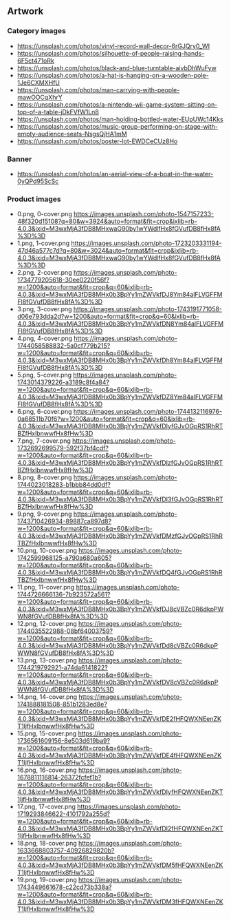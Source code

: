 ## Artwork

### Category images

-   https://unsplash.com/photos/vinyl-record-wall-decor-6rGJQry0_WI
-   https://unsplash.com/photos/silhouette-of-people-raising-hands-6F5ct471oRk
-   https://unsplash.com/photos/black-and-blue-turntable-aivbDhWuFyw
-   https://unsplash.com/photos/a-hat-is-hanging-on-a-wooden-pole-1Je6CXMXHfU
-   https://unsplash.com/photos/man-carrying-with-people-mawOOCqXhrY
-   https://unsplash.com/photos/a-nintendo-wii-game-system-sitting-on-top-of-a-table-jDkFVfW1Ln8
-   https://unsplash.com/photos/man-holding-bottled-water-EUpUWc14Kks
-   https://unsplash.com/photos/music-group-performing-on-stage-with-empty-audience-seats-NsgsQjHA1mM
-   https://unsplash.com/photos/poster-lot-EWDCeCUz8Ho

### Banner

-   https://unsplash.com/photos/an-aerial-view-of-a-boat-in-the-water-0yQPd95ScSc

### Product images

-   0.png, 0-cover.png https://images.unsplash.com/photo-1547157233-48f320d15108?q=80&w=3924&auto=format&fit=crop&ixlib=rb-4.0.3&ixid=M3wxMjA3fDB8MHxwaG90by1wYWdlfHx8fGVufDB8fHx8fA%3D%3D
-   1.png, 1-cover.png https://images.unsplash.com/photo-1723203331194-47d46a577c7d?q=80&w=3024&auto=format&fit=crop&ixlib=rb-4.0.3&ixid=M3wxMjA3fDB8MHxwaG90by1wYWdlfHx8fGVufDB8fHx8fA%3D%3D
-   2.png, 2-cover.png https://images.unsplash.com/photo-1734779205618-30ee0220f56f?w=1200&auto=format&fit=crop&q=60&ixlib=rb-4.0.3&ixid=M3wxMjA3fDB8MHx0b3BpYy1mZWVkfDJ8Ym84alFLVGFFMFl8fGVufDB8fHx8fA%3D%3D
-   3.png, 3-cover.png https://images.unsplash.com/photo-1743191771058-d06e793dda2d?w=1200&auto=format&fit=crop&q=60&ixlib=rb-4.0.3&ixid=M3wxMjA3fDB8MHx0b3BpYy1mZWVkfDN8Ym84alFLVGFFMFl8fGVufDB8fHx8fA%3D%3D
-   4.png, 4-cover.png https://images.unsplash.com/photo-1744058588832-5a0cf779b215?w=1200&auto=format&fit=crop&q=60&ixlib=rb-4.0.3&ixid=M3wxMjA3fDB8MHx0b3BpYy1mZWVkfDh8Ym84alFLVGFFMFl8fGVufDB8fHx8fA%3D%3D
-   5.png, 5-cover.png https://images.unsplash.com/photo-1743014379226-a3189c8f4a84?w=1200&auto=format&fit=crop&q=60&ixlib=rb-4.0.3&ixid=M3wxMjA3fDB8MHx0b3BpYy1mZWVkfDZ8Ym84alFLVGFFMFl8fGVufDB8fHx8fA%3D%3D
-   6.png, 6-cover.png https://images.unsplash.com/photo-1744132116976-0a68511b70f6?w=1200&auto=format&fit=crop&q=60&ixlib=rb-4.0.3&ixid=M3wxMjA3fDB8MHx0b3BpYy1mZWVkfDIyfGJvOGpRS1RhRTBZfHxlbnwwfHx8fHw%3D
-   7.png, 7-cover.png https://images.unsplash.com/photo-1732692699579-592f37bf4cdf?w=1200&auto=format&fit=crop&q=60&ixlib=rb-4.0.3&ixid=M3wxMjA3fDB8MHx0b3BpYy1mZWVkfDIzfGJvOGpRS1RhRTBZfHxlbnwwfHx8fHw%3D
-   8.png, 8-cover.png https://images.unsplash.com/photo-1744023018283-b1bbb84dd0df?w=1200&auto=format&fit=crop&q=60&ixlib=rb-4.0.3&ixid=M3wxMjA3fDB8MHx0b3BpYy1mZWVkfDI3fGJvOGpRS1RhRTBZfHxlbnwwfHx8fHw%3D
-   9.png, 9-cover.png https://images.unsplash.com/photo-1743710426934-89887ca897d8?w=1200&auto=format&fit=crop&q=60&ixlib=rb-4.0.3&ixid=M3wxMjA3fDB8MHx0b3BpYy1mZWVkfDMzfGJvOGpRS1RhRTBZfHxlbnwwfHx8fHw%3D
-   10.png, 10-cover.png https://images.unsplash.com/photo-1742599968125-a790a680a605?w=1200&auto=format&fit=crop&q=60&ixlib=rb-4.0.3&ixid=M3wxMjA3fDB8MHx0b3BpYy1mZWVkfDQ4fGJvOGpRS1RhRTBZfHxlbnwwfHx8fHw%3D
-   11.png, 11-cover.png https://images.unsplash.com/photo-1744726666136-7b923572a561?w=1200&auto=format&fit=crop&q=60&ixlib=rb-4.0.3&ixid=M3wxMjA3fDB8MHx0b3BpYy1mZWVkfDJ8cVBZc0R6dkpPWWN8fGVufDB8fHx8fA%3D%3D
-   12.png, 12-cover.png https://images.unsplash.com/photo-1744035522988-08bf64003759?w=1200&auto=format&fit=crop&q=60&ixlib=rb-4.0.3&ixid=M3wxMjA3fDB8MHx0b3BpYy1mZWVkfDd8cVBZc0R6dkpPWWN8fGVufDB8fHx8fA%3D%3D
-   13.png, 13-cover.png https://images.unsplash.com/photo-1744219792921-a74da6141822?w=1200&auto=format&fit=crop&q=60&ixlib=rb-4.0.3&ixid=M3wxMjA3fDB8MHx0b3BpYy1mZWVkfDV8cVBZc0R6dkpPWWN8fGVufDB8fHx8fA%3D%3D
-   14.png, 14-cover.png https://images.unsplash.com/photo-1741888181508-851b1283ed8e?w=1200&auto=format&fit=crop&q=60&ixlib=rb-4.0.3&ixid=M3wxMjA3fDB8MHx0b3BpYy1mZWVkfDE2fHFQWXNEenZKT1ljfHxlbnwwfHx8fHw%3D
-   15.png, 15-cover.png https://images.unsplash.com/photo-1736561609156-8e503d619ba9?w=1200&auto=format&fit=crop&q=60&ixlib=rb-4.0.3&ixid=M3wxMjA3fDB8MHx0b3BpYy1mZWVkfDE4fHFQWXNEenZKT1ljfHxlbnwwfHx8fHw%3D
-   16.png, 16-cover.png https://images.unsplash.com/photo-1678811116814-26372fcfef1b?w=1200&auto=format&fit=crop&q=60&ixlib=rb-4.0.3&ixid=M3wxMjA3fDB8MHx0b3BpYy1mZWVkfDIyfHFQWXNEenZKT1ljfHxlbnwwfHx8fHw%3D
-   17.png, 17-cover.png https://images.unsplash.com/photo-1719293846622-4101792a255d?w=1200&auto=format&fit=crop&q=60&ixlib=rb-4.0.3&ixid=M3wxMjA3fDB8MHx0b3BpYy1mZWVkfDI2fHFQWXNEenZKT1ljfHxlbnwwfHx8fHw%3D
-   18.png, 18-cover.png https://images.unsplash.com/photo-1633668803757-40926829820b?w=1200&auto=format&fit=crop&q=60&ixlib=rb-4.0.3&ixid=M3wxMjA3fDB8MHx0b3BpYy1mZWVkfDM5fHFQWXNEenZKT1ljfHxlbnwwfHx8fHw%3D
-   19.png, 19-cover.png https://images.unsplash.com/photo-1743449661678-c22cd73b338a?w=1200&auto=format&fit=crop&q=60&ixlib=rb-4.0.3&ixid=M3wxMjA3fDB8MHx0b3BpYy1mZWVkfDM3fHFQWXNEenZKT1ljfHxlbnwwfHx8fHw%3D
